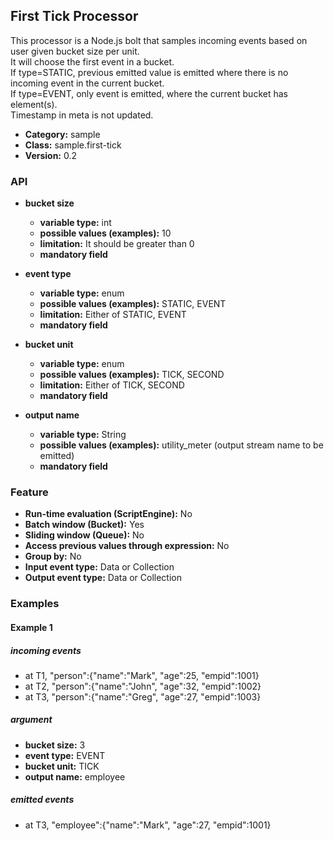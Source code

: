 First Tick Processor
----------------------

This processor is a Node.js bolt that samples incoming events based on user given bucket size per unit.<br>
It will choose the first event in a bucket.<br>
If type=STATIC, previous emitted value is emitted where there is no incoming event in the current bucket.<br>
If type=EVENT, only event is emitted, where the current bucket has element(s).<br>
Timestamp in meta is not updated.

* __Category:__ sample
* __Class:__ sample.first-tick
* __Version:__ 0.2

### API

* __bucket size__
    * __variable type:__ int
    * __possible values (examples):__ 10
    * __limitation:__ It should be greater than 0
    * __mandatory field__

* __event type__
    * __variable type:__ enum
    * __possible values (examples):__ STATIC, EVENT
    * __limitation:__ Either of STATIC, EVENT
    * __mandatory field__
    
* __bucket unit__
    * __variable type:__ enum
    * __possible values (examples):__ TICK, SECOND
    * __limitation:__ Either of TICK, SECOND
    * __mandatory field__

* __output name__
    * __variable type:__ String
    * __possible values (examples):__ utility_meter (output stream name to be emitted)
    * __mandatory field__


### Feature

* __Run-time evaluation (ScriptEngine):__ No
* __Batch window (Bucket):__ Yes
* __Sliding window (Queue):__ No
* __Access previous values through expression:__ No
* __Group by:__ No
* __Input event type:__ Data or Collection
* __Output event type:__ Data or Collection


### Examples

#### Example 1

##### incoming events
* at T1, "person":{"name":"Mark", "age":25, "empid":1001}
* at T2, "person":{"name":"John", "age":32, "empid":1002}
* at T3, "person":{"name":"Greg", "age":27, "empid":1003}

##### argument
* __bucket size:__ 3
* __event type:__ EVENT
* __bucket unit:__ TICK
* __output name:__ employee

##### emitted events
* at T3, "employee":{"name":"Mark", "age":27, "empid":1001}